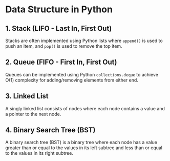 # Data Structure in Python

## 1. Stack (LIFO - Last In, First Out)
Stacks are often implemented using Python lists where `append()` is used to push an item, and `pop()` is used to remove the top item.

## 2. Queue (FIFO - First In, First Out)
Queues can be implemented using Python `collections.deque` to achieve O(1) complexity for adding/removing elements from either end.

## 3. Linked List
A singly linked list consists of nodes where each node contains a value and a pointer to the next node.

## 4. Binary Search Tree (BST)
A binary search tree (BST) is a binary tree where each node has a value greater than or equal to the values in its left subtree and less than or equal to the values in its right subtree.
